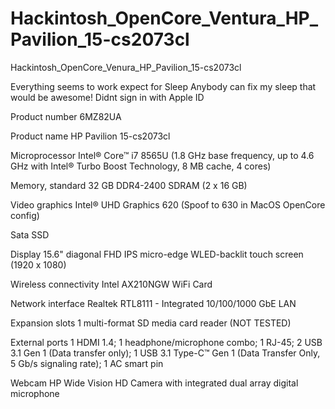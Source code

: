 # Hackintosh_OpenCore_Ventura_HP_Pavilion_15-cs2073cl
Hackintosh_OpenCore_Venura_HP_Pavilion_15-cs2073cl

Everything seems to work expect for Sleep
Anybody can fix my sleep that would be awesome!
Didnt sign in with Apple ID

Product number
6MZ82UA

Product name
HP Pavilion 15-cs2073cl

Microprocessor
Intel® Core™ i7 8565U (1.8 GHz base frequency, up to 4.6 GHz with Intel® Turbo Boost Technology, 8 MB cache, 4 cores)

Memory, standard
32 GB DDR4-2400 SDRAM (2 x 16 GB)

Video graphics
Intel® UHD Graphics 620 (Spoof to 630 in MacOS OpenCore config)

Sata SSD

Display
15.6" diagonal FHD IPS micro-edge WLED-backlit touch screen (1920 x 1080)

Wireless connectivity
Intel AX210NGW WiFi Card

Network interface
Realtek RTL8111 - Integrated 10/100/1000 GbE LAN

Expansion slots
1 multi-format SD media card reader (NOT TESTED)

External ports
1 HDMI 1.4; 1 headphone/microphone combo; 1 RJ-45; 2 USB 3.1 Gen 1 (Data transfer only); 1 USB 3.1 Type-C™ Gen 1 (Data Transfer Only, 5 Gb/s signaling rate); 1 AC smart pin

Webcam
HP Wide Vision HD Camera with integrated dual array digital microphone



